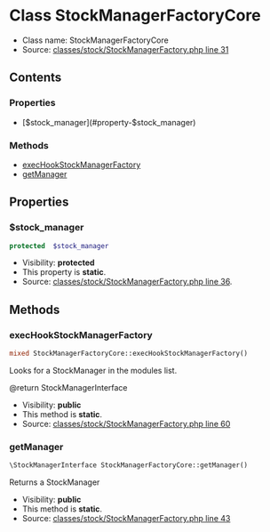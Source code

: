 Class StockManagerFactoryCore
=====================





* Class name: StockManagerFactoryCore
* Source: [classes/stock/StockManagerFactory.php line 31](https://github.com/PrestaShop/PrestaShop/blob/1.6.0.3/classes/stock/StockManagerFactory.php#L31)


Contents
--------


### Properties

* [$stock_manager](#property-$stock_manager)

### Methods

* [execHookStockManagerFactory](#method-execHookStockManagerFactory)
* [getManager](#method-getManager)




Properties
----------


### <a name="property-$stock_manager"></a>$stock_manager

```php
protected  $stock_manager
```





* Visibility: **protected**
* This property is **static**.
* Source: [classes/stock/StockManagerFactory.php line 36](https://github.com/PrestaShop/PrestaShop/blob/1.6.0.3/classes/stock/StockManagerFactory.php#L36).


Methods
-------


### <a name="method-execHookStockManagerFactory"></a>execHookStockManagerFactory

```php
mixed StockManagerFactoryCore::execHookStockManagerFactory()
```

Looks for a StockManager in the modules list.

@return StockManagerInterface

* Visibility: **public**
* This method is **static**.
* Source: [classes/stock/StockManagerFactory.php line 60](https://github.com/PrestaShop/PrestaShop/blob/1.6.0.3/classes/stock/StockManagerFactory.php#L60)




### <a name="method-getManager"></a>getManager

```php
\StockManagerInterface StockManagerFactoryCore::getManager()
```

Returns a StockManager



* Visibility: **public**
* This method is **static**.
* Source: [classes/stock/StockManagerFactory.php line 43](https://github.com/PrestaShop/PrestaShop/blob/1.6.0.3/classes/stock/StockManagerFactory.php#L43)



